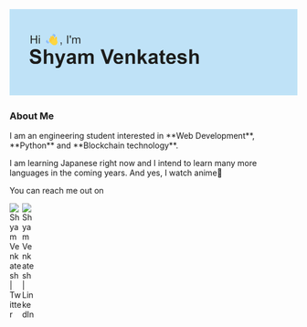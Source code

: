 ![Header Banner](https://github.com/split-sec/split-sec/blob/main/header.png)

<h3>About Me</h3>
I am an engineering student interested in **Web Development**, **Python** and **Blockchain technology**.

I am learning Japanese right now and I intend to learn many more languages in the coming years. And yes, I watch anime😬

You can reach me out on  

<a href="https://twitter.com/shyamvvv">
  <img align="left" alt="Shyam Venkatesh | Twitter" width="22px" src="https://raw.githubusercontent.com/peterthehan/peterthehan/master/assets/twitter.svg" />
</a>
<a href="https://www.linkedin.com/in/shyam-venkatesh/">
  <img align="left" alt="Shyam Venkatesh | LinkedIn" width="22px" src="https://raw.githubusercontent.com/peterthehan/peterthehan/master/assets/linkedin.svg" />
</a>
